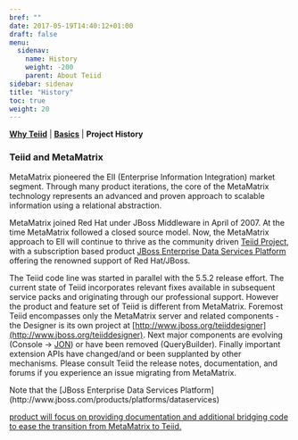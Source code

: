 ```yaml
---
bref: ""
date: 2017-05-19T14:40:12+01:00
draft: false
menu:
  sidenav:
    name: History
    weight: -200
    parent: About Teiid
sidebar: sidenav
title: "History"
toc: true
weight: 20
---
```

[**Why Teiid**](../why-teiid) | [**Basics**](../basics) | **Project History**

### Teiid and MetaMatrix

MetaMatrix pioneered the EII (Enterprise Information Integration) market segment.  Through many product iterations, the core of the MetaMatrix technology represents an advanced and proven approach to scalable information using a relational abstraction.

MetaMatrix joined Red Hat under JBoss Middleware in April of 2007.  At the time MetaMatrix followed a closed source model.  Now, the MetaMatrix approach to EII will continue to thrive as the community driven [Teiid Project](../../index.html), with a subscription based product [JBoss Enterprise Data Services Platform](http://www.jboss.com/products/platforms/dataservices) offering the renowned support of Red Hat/JBoss.

The Teiid code line was started in parallel with the 5.5.2 release effort.  The current state of Teiid incorporates relevant fixes available in subsequent service packs and originating through our professional support.  However the product and feature set of Teiid is different from MetaMatrix.  Foremost Teiid encompasses only the MetaMatrix server and related components - the Designer is its own project at [http://www.jboss.org/teiiddesigner](http://www.jboss.org/teiiddesigner).  Next major components are evolving (Console -> [JON](http://www.jboss.com/products/jbosson/)) or have been removed (QueryBuilder). Finally important extension APIs have changed/and or been supplanted by other mechanisms. Please consult Teiid the release notes, documentation, and forums if you experience an issue migrating from MetaMatrix.

<div class="alert alert-info">Note that the [JBoss Enterprise Data Services Platform](http://www.jboss.com/products/platforms/dataservices)

[product will focus on providing documentation and additional bridging code to ease the transition from MetaMatrix to Teiid.](http://www.jboss.com/products/platforms/dataservices)

</div>
